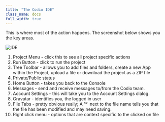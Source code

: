 ```yaml
---
title: "The Codio IDE"
class_name: docs
full_width: true
---
```


This is where most of the action happens. The screenshot below shows you the key areas.

![IDE](docs/ide-screen.png)

1. Project Menu - click this to see all project specific actions
1. Run Button - click to run the project
1. Tree Toolbar - allows you to add files and folders, create a new App within the Project, upload a file or download the project as a ZIP file
1. Private/Public status
1. Home Button - takes you back to the Console
1. Messages - send and receive messages to/from the Codio team. 
1. Account Settings - this will take you to the Account Settings dialog.
1. Gravatar - identifies you, the logged in user
1. File Tabs - pretty obvious really; A '*' next to the file name tells you that the file has been modified and may need saving.
1. Right click menu - options that are context specific to the clicked on file




